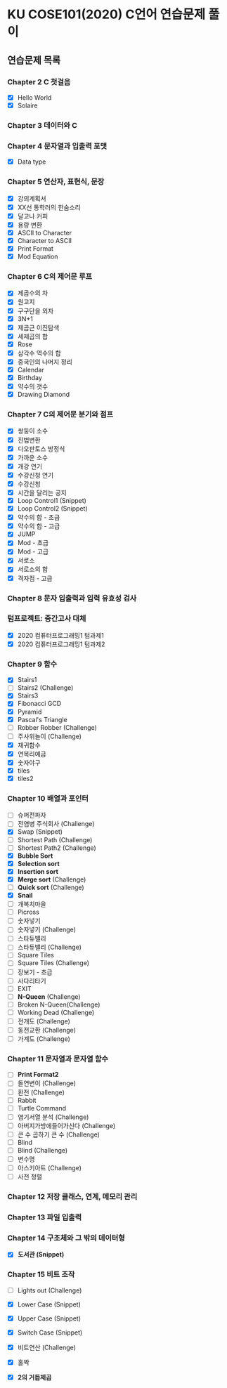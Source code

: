 # KU COSE101(2020) C언어 연습문제 풀이

## 연습문제 목록
### Chapter 2	C 첫걸음	 	
 - [x] Hello World
 - [x] Solaire

### Chapter 3	데이터와 C	

### Chapter 4	문자열과 입출력 포맷	
 - [x] Data type

### Chapter 5	연산자, 표현식, 문장	
 - [x] 강의계획서
 - [x] XX선 통학러의 한숨소리
 - [x] 달고나 커피
 - [x] 용량 변환
 - [x] ASCII to Character
 - [x] Character to ASCII
 - [x] Print Format
 - [x] Mod Equation

### Chapter 6	C의 제어문 루프
 - [x] 제곱수의 차
 - [x] 원고지
 - [x] 구구단을 외자
 - [x] 3N+1
 - [x] 제곱근 이진탐색
 - [x] 세제곱의 합
 - [x] Rose
 - [x] 삼각수 역수의 합
 - [x] 중국인의 나머지 정리
 - [x] Calendar
 - [x] Birthday
 - [x] 약수의 갯수 
 - [x] Drawing Diamond
	
### Chapter 7	C의 제어문 분기와 점프	
 - [x] 쌍둥이 소수
 - [x] 진법변환
 - [x] 디오판토스 방정식
 - [x] 가까운 소수
 - [x] 개강 연기
 - [x] 수강신청 연기
 - [x] 수강신청
 - [x] 시간을 달리는 공지
 - [x] Loop Control1 (Snippet)
 - [x] Loop Control2 (Snippet)
 - [x] 약수의 합 - 초급
 - [x] 약수의 합 - 고급
 - [x] JUMP
 - [x] Mod - 초급
 - [x] Mod - 고급
 - [x] 서로소
 - [x] 서로소의 합
 - [x] 격자점 - 고급
 	
### Chapter 8	문자 입출력과 입력 유효성 검사
	 	
### 텀프로젝트: 중간고사 대체
 - [x] 2020 컴퓨터프로그래밍1 텀과제1
 - [x] 2020 컴퓨터프로그래밍1 텀과제2

### Chapter 9	함수	 
 - [x] Stairs1
 - [ ] Stairs2 (Challenge)
 - [x] Stairs3
 - [x] Fibonacci GCD
 - [x] Pyramid
 - [x] Pascal's Triangle
 - [ ] Robber Robber (Challenge)
 - [ ] 주사위놀이 (Challenge)
 - [x] 재귀함수
 - [x] 연복리예금
 - [x] 숫자야구
 - [x] tiles
 - [x] tiles2	

### Chapter 10	배열과 포인터	
 - [ ] 슈퍼전파자
 - [ ] 전염병 주식회사 (Challenge)
 - [x] Swap (Snippet)
 - [ ] Shortest Path (Challenge)
 - [ ] Shortest Path2 (Challenge)
 - [x] **Bubble Sort**
 - [x] **Selection sort**
 - [x] **Insertion sort**
 - [x] **Merge sort** (Challenge)
 - [ ] **Quick sort** (Challenge)
 - [x] **Snail**
 - [ ] 개복치마을
 - [ ] Picross
 - [ ] 숫자넣기 
 - [ ] 숫자넣기 (Challenge)
 - [ ] 스타듀밸리
 - [ ] 스타듀밸리 (Challenge)
 - [ ] Square Tiles
 - [ ] Square Tiles (Challenge)
 - [ ] 장보기 - 초급
 - [ ] 사다리타기
 - [ ] EXIT
 - [ ] **N-Queen** (Challenge)
 - [ ] Broken N-Queen(Challenge)
 - [ ] Working Dead (Challenge)
 - [ ] 전개도 (Challenge)
 - [ ] 동전교환 (Challenge)
 - [ ] 가계도 (Challenge)

### Chapter 11	문자열과 문자열 함수
 - [ ] **Print Format2**
 - [ ] 돌연변이 (Challenge)
 - [ ] 환전 (Challenge)
 - [ ] Rabbit
 - [ ] Turtle Command
 - [ ] 염기서열 분석 (Challenge)
 - [ ] 아버지가방에들어가신다 (Challenge)
 - [ ] 큰 수 곱하기 큰 수 (Challenge)
 - [ ] Blind
 - [ ] Blind (Challenge)
 - [ ] 변수명
 - [ ] 아스키아트 (Challenge)
 - [ ] 사전 정렬
	 	
### Chapter 12	저장 클래스, 연계, 메모리 관리	 	
### Chapter 13	파일 입출력	 	
### Chapter 14	구조체와 그 밖의 데이터형	
 - [x] **도서관 (Snippet)**

### Chapter 15	비트 조작	 
 - [ ] Lights out (Challenge)
 - [x] Lower Case (Snippet)
 - [x] Upper Case (Snippet)
 - [x] Switch Case (Snippet)
 - [x] 비트연산 (Challenge)
 - [x] 홀짝
 - [x] **2의 거듭제곱**
	
